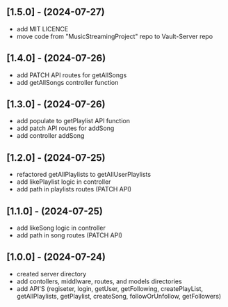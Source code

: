 ## [1.5.0] - (2024-07-27)
- add MIT LICENCE
- move code from "MusicStreamingProject" repo to Vault-Server repo

## [1.4.0] - (2024-07-26)
- add PATCH API routes for getAllSongs
- add getAllSongs controller function 

## [1.3.0] - (2024-07-26)
- add populate to getPlaylist API function
- add patch API routes for addSong
- add controller addSong

## [1.2.0] - (2024-07-25)
- refactored getAllPlaylists to getAllUserPlaylists
- add likePlaylist logic in controller
- add path in playlists routes (PATCH API)

## [1.1.0] - (2024-07-25)
- add likeSong logic in controller
- add path in song routes (PATCH API)

## [1.0.0] - (2024-07-24)
- created server directory
- add contollers, middlware, routes, and models directories
- add API'S (regiseter, login, getUser, getFollowing, createPlayList, getAllPlaylists, getPlaylist, createSong, followOrUnfollow, getFollowers)